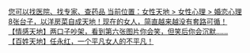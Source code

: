   
[您可以找医院、找专家、查药品 当前位置：女性天地 &gt; 女性心理 &gt; 婚恋心理](http://www.dianyue.me/archives/845/xurojnwhjiza3a23/)  
[8张台子，以洋房菜自成天地！现在的女人，简直越来越没有套路可循！](http://www.dianyue.me/archives/758/nvk5cbg4fha0be86/)  
[【情感天地】两口子吵架，看到第六张图片你会笑，但笑后你会沉默......](http://www.dianyue.me/archives/774/mkdcuh99atel5a9q/)  
[【百姓天地】任永红，一个平凡女人的不平凡！](http://www.dianyue.me/archives/562/hij68fq511z9jsrh/)